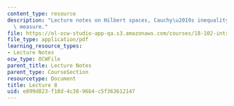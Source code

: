 ```yaml
---
content_type: resource
description: "Lecture notes on Hilbert spaces, Cauchy\u2019s inequality, and Lebesgue\
  \ measure."
file: https://ol-ocw-studio-app-qa.s3.amazonaws.com/courses/18-102-introduction-to-functional-analysis-spring-2009/e899d823f18d4c3896b4c5f363612147_MIT18_102s09_lec08.pdf
file_type: application/pdf
learning_resource_types:
- Lecture Notes
ocw_type: OCWFile
parent_title: Lecture Notes
parent_type: CourseSection
resourcetype: Document
title: Lecture 8
uid: e899d823-f18d-4c38-96b4-c5f363612147
---
```

